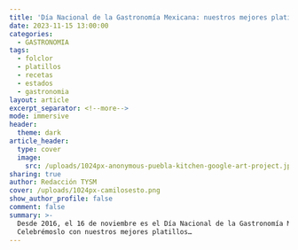 ```yaml
---
title: 'Día Nacional de la Gastronomía Mexicana: nuestros mejores platillos'
date: 2023-11-15 13:00:00
categories:
  - GASTRONOMIA
tags:
  - folclor
  - platillos
  - recetas
  - estados
  - gastronomia
layout: article
excerpt_separator: <!--more-->
mode: immersive
header:
  theme: dark
article_header:
  type: cover
  image:
    src: /uploads/1024px-anonymous-puebla-kitchen-google-art-project.jpeg
sharing: true
author: Redacción TYSM
cover: /uploads/1024px-camilosesto.png
show_author_profile: false
comment: false
summary: >-
  Desde 2016, el 16 de noviembre es el Día Nacional de la Gastronomía Mexicana.
  Celebrémoslo con nuestros mejores platillos…
---
```

